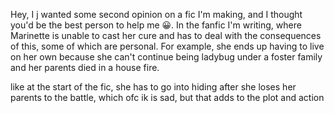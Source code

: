 Hey, I j wanted some second opinion on a fic I'm making, and I thought you'd be the best person to help me 😀. In the fanfic I'm writing, where Marinette is unable to cast her cure and has to deal with the consequences of this, some of which are personal. For example, she ends up having to live on her own because she can't continue being ladybug under a foster family and her parents died in a house fire.

like at the start of the fic, she has to go into hiding after she loses her parents to the battle, which ofc ik is sad, but that adds to the plot and action 